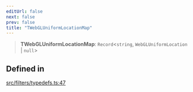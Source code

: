 ```yaml
---
editUrl: false
next: false
prev: false
title: "TWebGLUniformLocationMap"
---
```


> **TWebGLUniformLocationMap**: `Record`\<`string`, `WebGLUniformLocation` \| `null`\>

## Defined in

[src/filters/typedefs.ts:47](https://github.com/fabricjs/fabric.js/blob/8748628df7e9de00ba77413bfc3ad9e9fe9d4f30/src/filters/typedefs.ts#L47)
